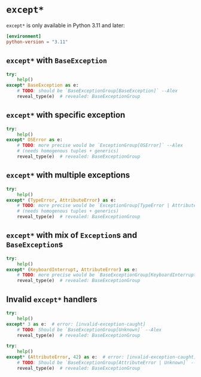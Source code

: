 # `except*`

`except*` is only available in Python 3.11 and later:

```toml
[environment]
python-version = "3.11"
```

## `except*` with `BaseException`

```py
try:
    help()
except* BaseException as e:
    # TODO: should be `BaseExceptionGroup[BaseException]` --Alex
    reveal_type(e)  # revealed: BaseExceptionGroup
```

## `except*` with specific exception

```py
try:
    help()
except* OSError as e:
    # TODO: more precise would be `ExceptionGroup[OSError]` --Alex
    # (needs homogenous tuples + generics)
    reveal_type(e)  # revealed: BaseExceptionGroup
```

## `except*` with multiple exceptions

```py
try:
    help()
except* (TypeError, AttributeError) as e:
    # TODO: more precise would be `ExceptionGroup[TypeError | AttributeError]` --Alex
    # (needs homogenous tuples + generics)
    reveal_type(e)  # revealed: BaseExceptionGroup
```

## `except*` with mix of `Exception`s and `BaseException`s

```py
try:
    help()
except* (KeyboardInterrupt, AttributeError) as e:
    # TODO: more precise would be `BaseExceptionGroup[KeyboardInterrupt | AttributeError]` --Alex
    reveal_type(e)  # revealed: BaseExceptionGroup
```

## Invalid `except*` handlers

```py
try:
    help()
except* 3 as e:  # error: [invalid-exception-caught]
    # TODO: Should be `BaseExceptionGroup[Unknown]` --Alex
    reveal_type(e)  # revealed: BaseExceptionGroup

try:
    help()
except* (AttributeError, 42) as e:  # error: [invalid-exception-caught]
    # TODO: Should be `BaseExceptionGroup[AttributeError | Unknown]` --Alex
    reveal_type(e)  # revealed: BaseExceptionGroup
```
